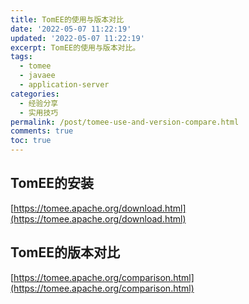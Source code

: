 ```yaml
---
title: TomEE的使用与版本对比
date: '2022-05-07 11:22:19'
updated: '2022-05-07 11:22:19'
excerpt: TomEE的使用与版本对比。
tags:
  - tomee
  - javaee
  - application-server
categories:
  - 经验分享
  - 实用技巧
permalink: /post/tomee-use-and-version-compare.html
comments: true
toc: true
---
```

## TomEE的安装

[https://tomee.apache.org/download.html](https://tomee.apache.org/download.html)

## TomEE的版本对比

[https://tomee.apache.org/comparison.html](https://tomee.apache.org/comparison.html)